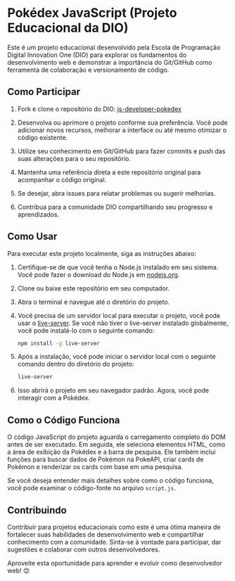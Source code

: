 # Pokédex JavaScript (Projeto Educacional da DIO)

Este é um projeto educacional desenvolvido pela Escola de Programação Digital Innovation One (DIO) para explorar os fundamentos do desenvolvimento web e demonstrar a importância do Git/GitHub como ferramenta de colaboração e versionamento de código.

## Como Participar

1. Fork e clone o repositório do DIO: [js-developer-pokedex]( https://github.com/digitalinnovationone/js-developer-pokedex)

2. Desenvolva ou aprimore o projeto conforme sua preferência. Você pode adicionar novos recursos, melhorar a interface ou até mesmo otimizar o código existente.

3. Utilize seu conhecimento em Git/GitHub para fazer commits e push das suas alterações para o seu repositório.

4. Mantenha uma referência direta a este repositório original para acompanhar o código original.

5. Se desejar, abra issues para relatar problemas ou sugerir melhorias.

6. Contribua para a comunidade DIO compartilhando seu progresso e aprendizados.

## Como Usar

Para executar este projeto localmente, siga as instruções abaixo:

1. Certifique-se de que você tenha o Node.js instalado em seu sistema. Você pode fazer o download do Node.js em [nodejs.org](https://nodejs.org/).

2. Clone ou baixe este repositório em seu computador.

3. Abra o terminal e navegue até o diretório do projeto.

4. Você precisa de um servidor local para executar o projeto, você pode usar o [live-server](https://www.npmjs.com/package/live-server). Se você não tiver o live-server instalado globalmente, você pode instalá-lo com o seguinte comando:

   ```bash
   npm install -g live-server
   ```

5. Após a instalação, você pode iniciar o servidor local com o seguinte comando dentro do diretório do projeto:

   ```bash
   live-server
   ```

6. Isso abrirá o projeto em seu navegador padrão. Agora, você pode interagir com a Pokédex.

## Como o Código Funciona

O código JavaScript do projeto aguarda o carregamento completo do DOM antes de ser executado. Em seguida, ele seleciona elementos HTML, como a área de exibição da Pokédex e a barra de pesquisa. Ele também inclui funções para buscar dados de Pokémon na PokeAPI, criar cards de Pokémon e renderizar os cards com base em uma pesquisa.

Se você deseja entender mais detalhes sobre como o código funciona, você pode examinar o código-fonte no arquivo `script.js`.


## Contribuindo

Contribuir para projetos educacionais como este é uma ótima maneira de fortalecer suas habilidades de desenvolvimento web e compartilhar conhecimento com a comunidade. Sinta-se à vontade para participar, dar sugestões e colaborar com outros desenvolvedores.

Aproveite esta oportunidade para aprender e evoluir como desenvolvedor web! 😊
